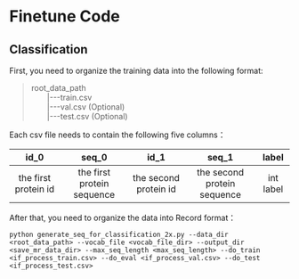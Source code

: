 # Finetune Code

## Classification

First, you need to organize the training data into the following format:

> root_data_path <br>
&emsp;&emsp;|---train.csv <br>
&emsp;&emsp;|---val.csv (Optional) <br>
&emsp;&emsp;|---test.csv (Optional) <br>

Each csv file needs to contain the following five columns：

| id_0   	| seq_0 |     id_1	 | seq_1   	| label |
| :-----: 	| :--: | :--: | :--: | :-------:	 |
| the first protein id | the first protein sequence | the second protein id | the second protein sequence | int label |


After that, you need to organize the data into Record format：
```
python generate_seq_for_classification_2x.py --data_dir <root_data_path> --vocab_file <vocab_file_dir> --output_dir <save_mr_data_dir> --max_seq_length <max_seq_length> --do_train <if_process_train.csv> --do_eval <if_process_val.csv> --do_test <if_process_test.csv>
```

